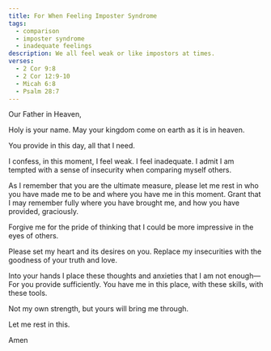 ```yaml
---
title: For When Feeling Imposter Syndrome
tags:
  - comparison
  - imposter syndrome
  - inadequate feelings
description: We all feel weak or like impostors at times.
verses:
  - 2 Cor 9:8
  - 2 Cor 12:9-10
  - Micah 6:8
  - Psalm 28:7
---
```


Our Father in Heaven,

Holy is your name. May your kingdom come on earth as it is in heaven.

You provide in this day, all that I need.

I confess, in this moment, I feel weak. I feel inadequate.
I admit I am tempted with a sense of insecurity when comparing myself others.

As I remember that you are the ultimate measure, please let me rest in who you have made me to be and where you have me in this moment.
Grant that I may remember fully where you have brought me, and how you have provided, graciously.

Forgive me for the pride of thinking that I could be more impressive in the eyes of others.

Please set my heart and its desires on you.
Replace my insecurities with the goodness of your truth and love.

Into your hands I place these thoughts and anxieties that I am not enough—For you provide sufficiently.
You have me in this place, with these skills, with these tools.

Not my own strength, but yours will bring me through.

Let me rest in this.

Amen
